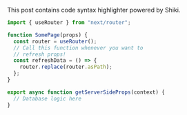 <Lead>This post contains code syntax highlighter powered by Shiki.</Lead>

```ts title="examples/index.ts"
import { useRouter } from "next/router";

function SomePage(props) {
  const router = useRouter();
  // Call this function whenever you want to
  // refresh props!
  const refreshData = () => {
    router.replace(router.asPath);
  };
}

export async function getServerSideProps(context) {
  // Database logic here
}
```
